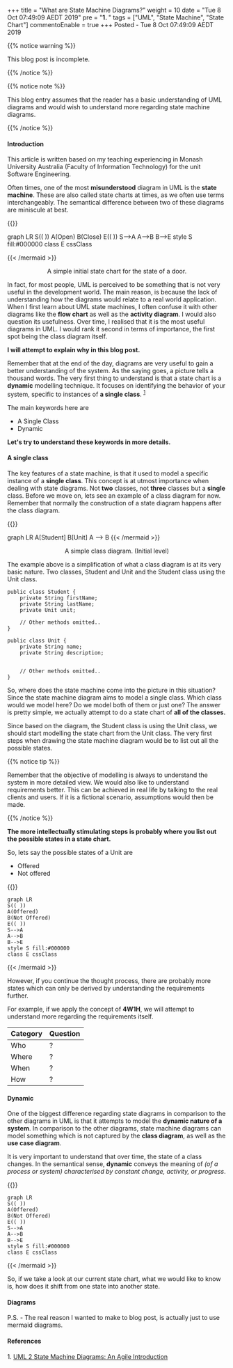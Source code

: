 +++
title = "What are State Machine Diagrams?"
weight = 10
date =  "Tue  8 Oct 07:49:09 AEDT 2019"
pre = "<b>1. </b>"
tags = ["UML", "State Machine", "State Chart"]
commentoEnable = true
+++
Posted - Tue  8 Oct 07:49:09 AEDT 2019

{{% notice warning %}}

This blog post is incomplete.

{{% /notice %}}

{{% notice note %}}

This blog entry assumes that the reader has a basic understanding of UML diagrams and would wish to understand more regarding state machine diagrams.

{{% /notice %}}

#### Introduction

This article is written based on my teaching experiencing in Monash University Australia (Faculty of Information Technology) for the unit Software Engineering.

Often times, one of the most **misunderstood** diagram in UML is the **state machine**. These are also called state charts at times, as we often use terms interchangeably. The semantical difference between two of these diagrams are miniscule at best.

<!-- https://stackoverflow.com/questions/8193675/draw-a-hollow-circle-in-svg -->
<style>
    .cssClass > circle {
        fill:black !important;
        stroke:gray !important;
        stroke-width:3 !important;
     }    
</style>

{{<mermaid align="center">}}

graph LR
S(( ))
A(Open)
B(Close)
E(( ))
S-->A
A-->B
B-->E
style S fill:#000000
class E cssClass

{{< /mermaid >}}

<p align="center">A simple initial state chart for the state of a door.</p>


In fact, for most people, UML is perceived to be something that is not very useful in the development world. The main reason, is because the lack of understanding how the diagrams would relate to a real world application. When I first learn about UML state machines, I often confuse it with other diagrams like the **flow chart** as well as the **activity diagram**. I would also question its usefulness. Over time, I realised that it is the most useful diagrams in UML. I would rank it second in terms of importance, the first spot being the class diagram itself.

**I will attempt to explain why in this blog post.**

Remember that at the end of the day, diagrams are very useful to gain a better understanding of the system. As the saying goes, a picture tells a thousand words. The very first thing to understand is that a state chart is a **dynamic** modelling technique. It focuses on identifying the behavior of your system, specific to instances of **a single class**. <sup>[1](#1)</sup>

The main keywords here are

- A Single Class
- Dynamic

**Let's try to understand these keywords in more details.**

#### A single class

The key features of a state machine, is that it used to model a specific instance of a **single class**. This concept is at utmost importance when dealing with state diagrams. Not **two** classes, not **three** classes but a **single** class. Before we move on, lets see an example of a class diagram for now. Remember that normally the construction of a state diagram happens after the class diagram.

{{<mermaid align="center">}}

graph LR
A[Student]
B[Unit]
A --> B
{{< /mermaid >}}

<p align="center">A simple class diagram. (Initial level)</p>

The example above is a simplification of what a class diagram is at its very basic nature. Two classes, Student and Unit and the Student class using the Unit class.

```
public class Student {
    private String firstName;
    private String lastName;
    private Unit unit;

    // Other methods omitted..
}
```

```
public class Unit {
    private String name;
    private String description;


    // Other methods omitted..
}
```

So, where does the state machine come into the picture in this situation? Since the state machine diagram aims to model a single class. Which class would we model here? Do we model both of them or just one? The answer is pretty simple, we actually attempt to do a state chart of **all of the classes.**

Since based on the diagram, the Student class is using the Unit class, we should start modelling the state chart from the Unit class. The very first steps when drawing the state machine diagram would be to list out all the possible states.

{{% notice tip %}}

Remember that the objective of modelling is always to understand the system in more detailed view. We would also like to understand requirements better. This can be achieved in real life by talking to the real clients and users. If it is a fictional scenario, assumptions would then be made.

{{% /notice %}}

**The more intellectually stimulating steps is probably where you list out the possible states in a state chart.**

So, lets say the possible states of a Unit are

- Offered
- Not offered

{{<mermaid align="center">}}

    graph LR
    S(( ))
    A(Offered)
    B(Not Offered)
    E(( ))
    S-->A
    A-->B
    B-->E
    style S fill:#000000
    class E cssClass

{{< /mermaid >}}

However, if you continue the thought process, there are probably more states which can only be derived by understanding the requirements further.

For example, if we apply the concept of **4W1H**, we will attempt to understand more regarding the requirements itself.

| Category | Question |
| -------- | ------ |
| Who      | ?      |
| Where    | ?      |
| When     | ?      |
| How      | ?      |




#### Dynamic

One of the biggest difference regarding state diagrams in comparison to the other diagrams in UML is that it attempts to model the **dynamic nature of a system**. In comparison to the other diagrams, state machine diagrams can model something which is not captured by the **class diagram**, as well as the **use case diagram**.

It is very important to understand that over time, the state of a class changes. In the semantical sense, **dynamic** conveys the meaning of _(of a process or system) characterised by constant change, activity, or progress_.

{{<mermaid align="center">}}

    graph LR
    S(( ))
    A(Offered)
    B(Not Offered)
    E(( ))
    S-->A
    A-->B
    B-->E
    style S fill:#000000
    class E cssClass

{{< /mermaid >}}

So, if we take a look at our current state chart, what we would like to know is, how does it shift from one state into another state.

#### Diagrams

P.S. - The real reason I wanted to make to blog post, is actually just to use mermaid diagrams.

#### References

<a name="1">1</a>. [UML 2 State Machine Diagrams: An Agile Introduction](http://www.agilemodeling.com/artifacts/stateMachineDiagram.htm)
